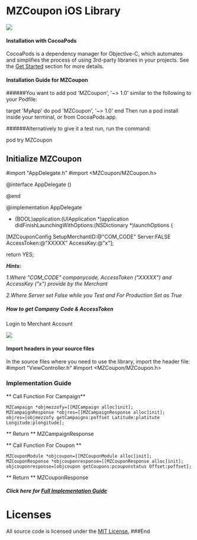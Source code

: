 # MZCoupon iOS Library

![](http://www.mezzofy.com/images/logoz.png)
#### Installation with CocoaPods
CocoaPods is a dependency manager for Objective-C, which automates and simplifies the process of using 3rd-party libraries in your projects. See the [Get Started](https://cocoapods.org) section for more details.

#### Installation Guide for MZCoupon
######You want to add pod 'MZCoupon', '~> 1.0' similar to the following to your Podfile:

target 'MyApp' do
pod 'MZCoupon', '~> 1.0'
end
Then run a pod install inside your terminal, or from CocoaPods.app.

######Alternatively to give it a test run, run the command:

pod try MZCoupon
## Initialize MZCoupon
#import "AppDelegate.h"
#import <MZCoupon/MZCoupon.h>

@interface AppDelegate ()

@end

@implementation AppDelegate


- (BOOL)application:(UIApplication *)application didFinishLaunchingWithOptions:(NSDictionary *)launchOptions {

[MZCouponConfig SetupMerchantID:@"COM_CODE" Server:FALSE AccessToken:@"XXXXX" AccessKey:@"x"];

return YES;

***Hints:*** 

*1.Where "COM_CODE" companycode, AccessToken ("XXXXX") and AccessKey ("x") provide by the Merchant*

*2.Where Server set False while you Test and For Production Set as True*


##### How to get Company Code & AccessToken
Login to Merchant Account 

![](https://s3-ap-southeast-1.amazonaws.com/mzcouponuat/email/merchant_profile.jpg)


#### Import headers in your source files
In the source files where you need to use the library, import the header file:
#import "ViewController.h"
#import <MZCoupon/MZCoupon.h>

### Implementation Guide

** Call Function For Campaign** 
``` objc
MZCampaign *objmezzofy=[[MZCampaign alloc]init];
MZCampaignResponse *objres=[[MZCampaignResponse alloc]init];
objres=[objmezzofy getCampaigns:poffset Latitude:platitute Longitude:plongitude];
```
** Return **
MZCampaignResponse

** Call Function For Coupon ** 
``` objc
MZCouponModule *objcoupon=[[MZCouponModule alloc]init];
MZCouponResponse *objcouponresponse=[[MZCouponResponse alloc]init];
objcouponresponse=[objcoupon getCoupons:pcouponstatus Offset:poffset];
```
** Return **
MZCouponResponse

##### Click here for [Full Implementation Guide](https://github.com/mezzofy/mzcoupon-ios-customer-lib/blob/master/Implementation_Guide.md)
# Licenses
All source code is licensed under the [MIT License.](https://raw.githubusercontent.com/mezzofy/mzcoupon-ios-customer-lib/master/LICENSE)
###End
